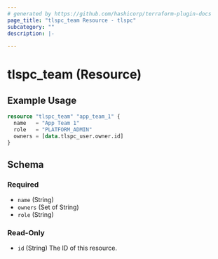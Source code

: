 ```yaml
---
# generated by https://github.com/hashicorp/terraform-plugin-docs
page_title: "tlspc_team Resource - tlspc"
subcategory: ""
description: |-
  
---
```


# tlspc_team (Resource)



## Example Usage

```terraform
resource "tlspc_team" "app_team_1" {
  name   = "App Team 1"
  role   = "PLATFORM_ADMIN"
  owners = [data.tlspc_user.owner.id]
}
```

<!-- schema generated by tfplugindocs -->
## Schema

### Required

- `name` (String)
- `owners` (Set of String)
- `role` (String)

### Read-Only

- `id` (String) The ID of this resource.
